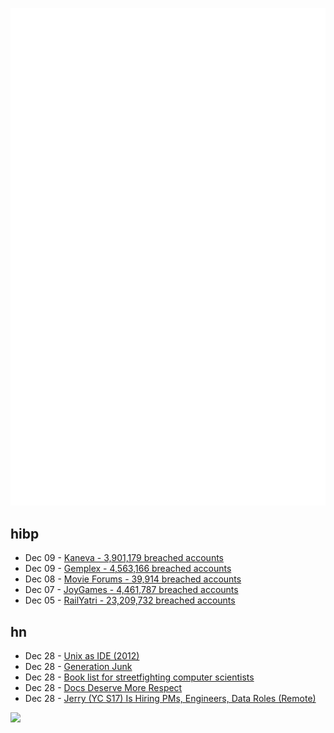 ![Metrics](https://raw.githubusercontent.com/phixion/phixion/master/metrics.svg)

## hibp

<!--
for https://github.com/phixion/phixion/blob/main/.github/workflows/feeds.yml
-->
<!--START_SECTION:haveibeenpwnd-->
- Dec 09 - [Kaneva - 3,901,179 breached accounts](https://haveibeenpwned.com/PwnedWebsites#Kaneva)
- Dec 09 - [Gemplex - 4,563,166 breached accounts](https://haveibeenpwned.com/PwnedWebsites#Gemplex)
- Dec 08 - [Movie Forums - 39,914 breached accounts](https://haveibeenpwned.com/PwnedWebsites#MovieForums)
- Dec 07 - [JoyGames - 4,461,787 breached accounts](https://haveibeenpwned.com/PwnedWebsites#JoyGames)
- Dec 05 - [RailYatri - 23,209,732 breached accounts](https://haveibeenpwned.com/PwnedWebsites#RailYatri)
<!--END_SECTION:haveibeenpwnd-->

## hn

<!--
for https://github.com/phixion/phixion/blob/main/.github/workflows/feeds.yml
-->
<!--START_SECTION:hn-->
- Dec 28 - [Unix as IDE (2012)](https://blog.sanctum.geek.nz/series/unix-as-ide/)
- Dec 28 - [Generation Junk](https://walterkirn.substack.com/p/generation-junk)
- Dec 28 - [Book list for streetfighting computer scientists](https://nick-black.com/dankwiki/index.php/Book_list_for_streetfighting_computer_scientists)
- Dec 28 - [Docs Deserve More Respect](https://www.ramijames.com/thoughts/docs-deserve-more-respect)
- Dec 28 - [Jerry (YC S17) Is Hiring PMs, Engineers, Data Roles (Remote)](https://getjerry.com/careers)
<!--END_SECTION:hn-->

<!--
for https://yhype.me
-->
![](https://hit.yhype.me/github/profile?user_id=13013670)
